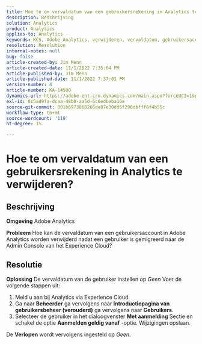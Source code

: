 ```yaml
---
title: Hoe te om vervaldatum van een gebruikersrekening in Analytics te verwijderen?
description: Beschrijving
solution: Analytics
product: Analytics
applies-to: Analytics
keywords: KCS, Adobe Analytics, verwijderen, vervaldatum, gebruikersaccount, Analytics User Management
resolution: Resolution
internal-notes: null
bug: false
article-created-by: Jim Menn
article-created-date: 11/1/2022 7:35:04 PM
article-published-by: Jim Menn
article-published-date: 11/1/2022 7:37:01 PM
version-number: 4
article-number: KA-14500
dynamics-url: https://adobe-ent.crm.dynamics.com/main.aspx?forceUCI=1&pagetype=entityrecord&etn=knowledgearticle&id=c5295f47-1c5a-ed11-9561-6045bd006a22
exl-id: 0c5ad9fa-dcaa-48b0-aa5d-6c6edbeba16e
source-git-commit: 001b6973868266de87e30dd6f296dbfff6f4b55c
workflow-type: tm+mt
source-wordcount: '119'
ht-degree: 1%

---
```


# Hoe te om vervaldatum van een gebruikersrekening in Analytics te verwijderen?

## Beschrijving


<b>Omgeving</b>
Adobe Analytics

<b>Probleem</b>
Hoe kan de vervaldatum van een gebruikersaccount in Adobe Analytics worden verwijderd nadat een gebruiker is gemigreerd naar de Admin Console van het Experience Cloud?


## Resolutie


<b>Oplossing</b>
De vervaldatum van de gebruiker instellen op *Geen* Voer de volgende stappen uit:

1. Meld u aan bij Analytics via Experience Cloud.
2. Ga naar <b>Beheerder</b> ga vervolgens naar <b>Introductiepagina van gebruikersbeheer (verouderd)</b> ga vervolgens naar <b>Gebruikers</b>.
3. Selecteer de gebruiker in het dialoogvenster <b>Met aanmelding</b> Sectie en schakel de optie <b>Aanmelden geldig vanaf</b> -optie. Wijzigingen opslaan.


De <b>Verlopen</b> wordt vervolgens ingesteld op *Geen*.
